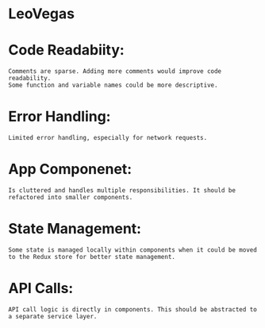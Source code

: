 # LeoVegas

# Code Readabiity:
    Comments are sparse. Adding more comments would improve code readability.
    Some function and variable names could be more descriptive.

# Error Handling:
    Limited error handling, especially for network requests.

# App Componenet:
    Is cluttered and handles multiple responsibilities. It should be refactored into smaller components.

# State Management:
    Some state is managed locally within components when it could be moved to the Redux store for better state management.

# API Calls:
    API call logic is directly in components. This should be abstracted to a separate service layer.